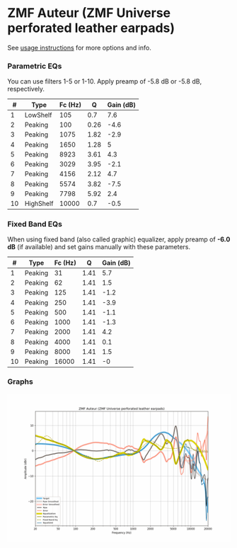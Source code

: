 # ZMF Auteur (ZMF Universe perforated leather earpads)
See [usage instructions](https://github.com/jaakkopasanen/AutoEq#usage) for more options and info.

### Parametric EQs
You can use filters 1-5 or 1-10. Apply preamp of -5.8 dB or -5.8 dB, respectively.

|   # | Type      |   Fc (Hz) |    Q |   Gain (dB) |
|-----|-----------|-----------|------|-------------|
|   1 | LowShelf  |       105 | 0.7  |         7.6 |
|   2 | Peaking   |       100 | 0.26 |        -4.6 |
|   3 | Peaking   |      1075 | 1.82 |        -2.9 |
|   4 | Peaking   |      1650 | 1.28 |         5   |
|   5 | Peaking   |      8923 | 3.61 |         4.3 |
|   6 | Peaking   |      3029 | 3.95 |        -2.1 |
|   7 | Peaking   |      4156 | 2.12 |         4.7 |
|   8 | Peaking   |      5574 | 3.82 |        -7.5 |
|   9 | Peaking   |      7798 | 5.92 |         2.4 |
|  10 | HighShelf |     10000 | 0.7  |        -0.5 |

### Fixed Band EQs
When using fixed band (also called graphic) equalizer, apply preamp of **-6.0 dB** (if available) and set gains manually with these parameters.

|   # | Type    |   Fc (Hz) |    Q |   Gain (dB) |
|-----|---------|-----------|------|-------------|
|   1 | Peaking |        31 | 1.41 |         5.7 |
|   2 | Peaking |        62 | 1.41 |         1.5 |
|   3 | Peaking |       125 | 1.41 |        -1.2 |
|   4 | Peaking |       250 | 1.41 |        -3.9 |
|   5 | Peaking |       500 | 1.41 |        -1.1 |
|   6 | Peaking |      1000 | 1.41 |        -1.3 |
|   7 | Peaking |      2000 | 1.41 |         4.2 |
|   8 | Peaking |      4000 | 1.41 |         0.1 |
|   9 | Peaking |      8000 | 1.41 |         1.5 |
|  10 | Peaking |     16000 | 1.41 |        -0   |

### Graphs
![](./ZMF%20Auteur%20(ZMF%20Universe%20perforated%20leather%20earpads).png)
